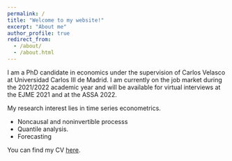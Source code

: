 ```yaml
---
permalink: /
title: "Welcome to my website!"
excerpt: "About me"
author_profile: true
redirect_from: 
  - /about/
  - /about.html
---
```

I am a PhD candidate in economics under the supervision of Carlos Velasco at Universidad Carlos III de Madrid. I am currently on the job market during the 2021/2022 academic year and will be available for virtual interviews at the EJME 2021 and at the ASSA 2022.   

My research interest lies in time series econometrics.
 * Noncausal and noninvertible processs
 * Quantile analysis.
 * Forecasting 


You can find my CV <a href="https://www.dropbox.com/s/xwhnw3tlk2x26jz/Weifeng_Jin_CV_English.pdf?dl=0">here</a>.
